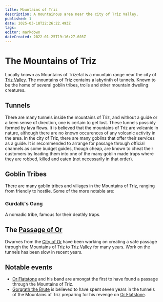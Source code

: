 ```yaml
---
title: Mountains of Triz
description: A mountainous area near the city of Triz Valley.
published: 1
date: 2025-03-18T22:26:22.493Z
tags: 
editor: markdown
dateCreated: 2022-01-25T19:16:27.603Z
---
```


# The Mountains of Triz
Locally known as Mountains of Trizefal is a mountain range near the city of [Triz Valley](/i/24). The mountains of Triz contains a labyrinth of tunnels. Known to be the home of several goblin tribes, trolls and other mountain dwelling creatures.

## Tunnels
There are many tunnels inside the mountains of Triz, and without a guide or a keen sense of direction, one is certain to get lost. These tunnels possibly formed by lava flows. It is believed that the mountains of Triz are volcanic in nature, although there are no known occurences of any volcanic activity in the area.
In the city of Triz, there are many goblins that offer their services as a guide. It is recommended to arrange for passage through official channels as some budget guides, though cheap, are known to cheat their customers by leading them into one of the many goblin made traps where they are robbed, killed and eaten (not necessarily in that order).

## Goblin Tribes
There are many goblin tribes and villages in the Mountains of Triz, ranging from friendly to hostile. Some of the more notable are:

### Gurdalk's Gang
A nomadic tribe, famous for their deathly traps.

## The [Passage of Or](/i/25)
Dwarves from the [City of Or](/i/11) have been working on creating a safe passage through the Mountains of Triz to [Triz Valley](/i/24) for many years. Work on the tunnels has been slow in recent years.

## Notable events
- [Or Flatstone](/i/13) and his band are amongst the first to have found a passage through the Mountains of Triz.
- [Gorgrath the Brute](/i/14) is believed to have spent seven years in the tunnels of the Mountains of Triz preparing for his revenge on [Or Flatstone](/i/13).